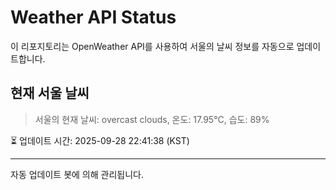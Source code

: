 
# Weather API Status

이 리포지토리는 OpenWeather API를 사용하여 서울의 날씨 정보를 자동으로 업데이트합니다.

## 현재 서울 날씨
> 서울의 현재 날씨: overcast clouds, 온도: 17.95°C, 습도: 89%

⏳ 업데이트 시간: 2025-09-28 22:41:38 (KST)

---
자동 업데이트 봇에 의해 관리됩니다.
